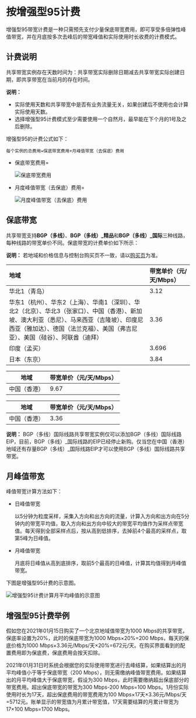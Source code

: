 # 按增强型95计费

增强型95带宽计费是一种只需预先支付少量保底带宽费用，即可享受多倍弹性峰值带宽，并在月底按多次去峰后的带宽峰值和实际使用时长收费的计费模式。

## 计费说明

共享带宽实例存在天数时间为：共享带宽实际删除日期减去共享带宽实际创建日期，即共享带宽在当前月的存在时间。

**说明：**

-   实际使用天数和共享带宽中是否有业务流量无关，如果创建后不使用也会计算实际使用天数。
-   选择增强型95计费模式至少需要使用一个自然月，最早能在下个月的1号及之后删除。

增强型95的计费公式如下：

```
每个实例的总费用=保底带宽费用+月峰值带宽（去保底）费用
```

-   保底带宽费用=

    ![保底带宽费用](https://static-aliyun-doc.oss-accelerate.aliyuncs.com/assets/img/zh-CN/0763582161/p240912.png)

-   月度峰值带宽（去保底）费用=

    ![月度峰值带宽（去保底）费用](https://static-aliyun-doc.oss-accelerate.aliyuncs.com/assets/img/zh-CN/0994582161/p240934.png)


## 保底带宽

共享带宽支持**BGP（多线）**、**BGP（多线）\_精品**和**BGP（多线）\_国际**三种线路，每种线路的带宽单价不同。保底带宽的计费单价如下所示：

**说明：** 若地域和价格信息与控制台购买页不一致，请以[购买页](https://common-buy.aliyun.com/?spm=5176.11451019.0.0.227ff9df1WQZo8&commodityCode=cbwp#/buy)为准。

|地域|带宽单价（元/天/Mbps）|
|:-|:-------------|
|华北1（青岛）|3.12|
|华东1（杭州）、华东2（上海）、华南1（深圳）、华北2（北京）、华北3（张家口）、中国（香港）、新加坡、澳大利亚（悉尼）、马来西亚（吉隆坡）、印度尼西亚（雅加达）、德国（法兰克福）、美国（弗吉尼亚）、美国（硅谷）、阿联酋（迪拜）|3.36|
|印度（孟买）|3.696|
|日本（东京）|3.84|

|地域|带宽单价（元/天/Mbps）|
|--|--------------|
|中国（香港）|9.67|

|地域|带宽单价（元/天/Mbps）|
|--|--------------|
|中国（香港）|3.36|

**说明：** BGP（多线）国际线路共享带宽实例仅可以添加BGP（多线）国际线路EIP，目前，BGP（多线）\_国际线路的EIP已经停止新购。仅当您在中国（香港）地域还有存量BGP（多线）\_国际线路EIP才可以使用BGP（多线）国际线路共享带宽。

## 月峰值带宽

峰值带宽计算方法如下：

-   日峰值带宽

    以5分钟为粒度采样，采集入方向和出方向的流量，计算入方向和出方向在5分钟内的带宽平均值，取入方向和出方向中较大的带宽平均值作为采样点带宽值。每天得到全部采样点后，按从高到低排序，去掉前4个最高的采样点，取第5峰为日峰值。

-   月峰值带宽

    月底将日峰值从高到底排序，取前5个最高的日峰值，计算其均值得到月峰值带宽。


下图是增强型95计费的示意图。

![增强型95计费计算月平均峰值的示意图](https://static-aliyun-doc.oss-accelerate.aliyuncs.com/assets/img/zh-CN/5578582161/p11142.png)

## 增强型95计费举例

假如您在2021年01月15日购买了一个北京地域值带宽为1000 Mbps的共享带宽，保底率设置为20%，此时的保底带宽为1000 Mbps×20%=200 Mbps，每天的保底价格为1000 Mbps×3.36元/Mbps/天×20%=672元/天。在购买界面看到的配置费用即为保底费，保底费用会按天扣除。

2021年01月31日时系统会根据您的实际使用带宽进行去峰结算，如果结算出的月平均峰值小于等于保底带宽（200 Mbps），则无需缴纳峰值带宽费用。如果结算出的月平均峰值大于保底带宽，假设为300 Mbps，此时需要缴纳超出保底部分的带宽费用。超出保底带宽的带宽为300 Mbps-200 Mbps=100 Mbps。1月份实际使用时长为17天，超出保底费用的带宽费用为100 Mbps×17天×3.36元/Mbps/天=5712元。账单显示的带宽值为月累计带宽值，17天需要结算的月累计带宽为17×100 Mbps=1700 Mbps。

